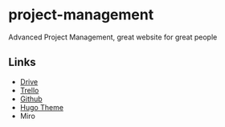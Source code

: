 # project-management
Advanced Project Management, great website for great people

## Links
* [Drive](https://drive.google.com/drive/folders/1XeDhKQ3tBVu-bmBXwvTrYcLQpHdynRCz?usp=sharing)
* [Trello](https://trello.com/invite/b/zF3XL2sX/adb55d3d1c35d87101e189340013c3a9/project-management)
* [Github](https://github.com/Yann21/project-management)
* [Hugo Theme](https://themes.gohugo.io/vex-hugo/)
* Miro
